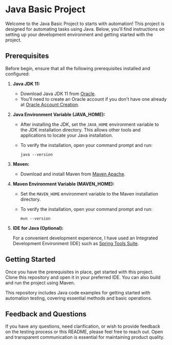 # Java Basic Project

Welcome to the Java Basic Project to starts with automation! This project is designed for automating tasks using Java. Below, you'll find instructions on setting up your development environment and getting started with the project.

## Prerequisites

Before begin, ensure that all the following prerequisites installed and configured:

1. **Java JDK 11:**

   - Download Java JDK 11 from [Oracle](https://www.oracle.com/java/technologies/javase/jdk11-archive-downloads.html).
   - You'll need to create an Oracle account if you don't have one already at [Oracle Account Creation](https://profile.oracle.com/myprofile/account/create-account.jspx).

2. **Java Environment Variable (JAVA_HOME):**

   - After installing the JDK, set the `JAVA_HOME` environment variable to the JDK installation directory. This allows other tools and applications to locate your Java installation.

   - To verify the installation, open your command prompt and run:

     ```shell
     java --version
     ```

3. **Maven:**

   - Download and install Maven from [Maven Apache](https://maven.apache.org/download.cgi).

4. **Maven Environment Variable (MAVEN_HOME):**

   - Set the `MAVEN_HOME` environment variable to the Maven installation directory.

   - To verify the installation, open your command prompt and run:

     ```shell
     mvn --version
     ```

5. **IDE for Java (Optional):**

   For a convenient development experience, I have used an Integrated Development Environment (IDE) such as [Spring Tools Suite](https://spring.io/tools).

## Getting Started

Once you have the prerequisites in place, get started with this project. Clone this repository and open it in your preferred IDE. You can also build and run the project using Maven.

This repository includes Java code examples for getting started with automation testing, covering essential methods and basic operations. 

## Feedback and Questions

If you have any questions, need clarification, or wish to provide feedback on the testing process or this README, please feel free to reach out. Open and transparent communication is essential for maintaining product quality.
